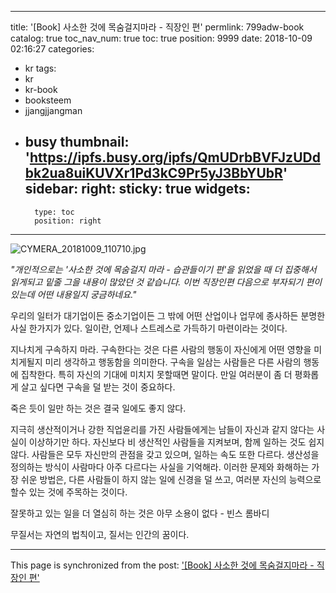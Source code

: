 
---
title: '[Book] 사소한 것에 목숨걸지마라 - 직장인 편'
permlink: 799adw-book
catalog: true
toc_nav_num: true
toc: true
position: 9999
date: 2018-10-09 02:16:27
categories:
- kr
tags:
- kr
- kr-book
- booksteem
- jjangjjangman
- busy
thumbnail: 'https://ipfs.busy.org/ipfs/QmUDrbBVFJzUDdbk2ua8uiKUVXr1Pd3kC9Pr5yJ3BbYUbR'
sidebar:
    right:
        sticky: true
widgets:
    -
        type: toc
        position: right
---


![CYMERA_20181009_110710.jpg](https://ipfs.busy.org/ipfs/QmUDrbBVFJzUDdbk2ua8uiKUVXr1Pd3kC9Pr5yJ3BbYUbR)

*"개인적으로는 '사소한 것에 목숨걸지 마라 - 습관들이기 편'을 읽었을 때 더 집중해서 읽게되고 밑줄 그을 내용이 많았던 것 같습니다. 이번 직장인편 다음으로 부자되기 편이 있는데 어떤 내용일지 궁금하네요."*


우리의 일터가 대기업이든 중소기업이든 
그 밖에 어떤 산업이나 업무에 종사하든 
분명한 사실 한가지가 있다. 
일이란, 언제나 스트레스로 가득하기 마련이라는 것이다.

지나치게 구속하지 마라. 
구속한다는 것은 다른 사람의 행동이 
자신에게 어떤 영향을 미치게될지 
미리 생각하고 행동함을 의미한다.
구속을 일삼는 사람들은 다른 사람의 행동에 집착한다. 
특히 자신의 기대에 미치지 못할때면 말이다. 
만일 여러분이 좀 더 평화롭게 살고 싶다면 
구속을 덜 받는 것이 중요하다.

죽은 듯이 일만 하는 것은 
결국 일에도 좋지 않다.

지극히 생산적이거나 강한 직업윤리를 가진 사람들에게는 남들이 자신과 같지 않다는 사실이 이상하기만 하다. 
자신보다 비 생산적인 사람들을 지켜보며, 
함께 일하는 것도 쉽지 않다.
사람들은 모두 자신만의 관점을 갖고 있으며, 
일하는 속도 또한 다르다. 
생산성을 정의하는 방식이 사람마다 아주 다르다는 사실을 기억해라.
이러한 문제와 화해하는 가장 쉬운 방법은, 
다른 사람들이 하지 않는 일에 신경을 덜 쓰고, 
여러분 자신의 능력으로 할수 있는 것에 주목하는 것이다.

잘못하고 있는 일을 더 열심히 하는 것은 
아무 소용이 없다 - 빈스 롬바디

무질서는 자연의 법칙이고, 
질서는 인간의 꿈이다.

- - -

This page is synchronized from the post: ['[Book] 사소한 것에 목숨걸지마라 - 직장인 편'](https://steemit.com/@lucky2015/799adw-book)
